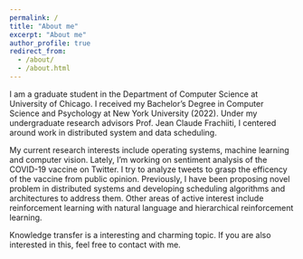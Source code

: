 ```yaml
---
permalink: /
title: "About me"
excerpt: "About me"
author_profile: true
redirect_from: 
  - /about/
  - /about.html
---
```


I am a graduate student in the Department of Computer Science at University of Chicago. I received my Bachelor’s Degree in Computer Science and Psychology at New York University (2022). Under my undergraduate research advisors Prof. Jean Claude Frachiiti, I centered around work in distributed system and data scheduling.

My current research interests include operating systems, machine learning and computer vision. Lately, I’m working on sentiment analysis of the COVID-19 vaccine on Twitter. I try to analyze tweets to grasp the efficency of the vaccine from public opinion. Previously, I have been proposing novel problem in distributed systems and developing scheduling algorithms and architectures to address them. Other areas of active interest include reinforcement learning with natural language and hierarchical reinforcement learning.

Knowledge transfer is a interesting and charming topic. If you are also interested in this, feel free to contact with me.
